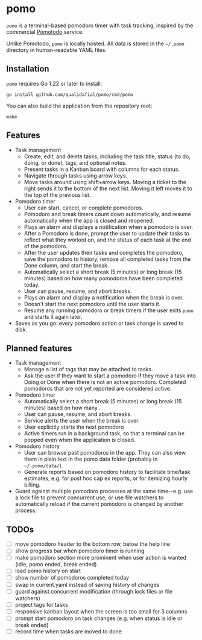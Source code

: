 # pomo

`pomo` is a terminal-based pomodoro timer with task tracking, inspired by the
commercial [Pomotodo](pomotodo.com) service.

Unlike Pomotodo, `pomo` is locally hosted. All data is stored in the `~/.pomo`
directory in human-readable YAML files.

## Installation

`pomo` requires Go 1.22 or later to install:

```shell
go install github.com/qualidafial/pomo/cmd/pomo
```

You can also build the application from the repository root:

```shell
make
```

## Features

* Task management
  * Create, edit, and delete tasks, including the task title, status (to do,
    doing, or done), tags, and optional notes.
  * Present tasks in a Kanban board with columns for each status.
  * Navigate through tasks using arrow keys.
  * Move tasks around using shift+arrow keys. Moving a ticket to the right sends
    it to the bottom of the next list. Moving it left moves it to the top of the
    previous list.
* Pomodoro timer
  * User can start, cancel, or complete pomodoros.
  * Pomodoro and break timers count down automatically, and resume automatically
    when the app is closed and reopened.
  * Plays an alarm and displays a notification when a pomodoro is over.
  * After a Pomodoro is done, prompt the user to update their tasks to reflect
    what they worked on, and the status of each task at the end of the pomodoro.
  * After the user updates their tasks and completes the pomodoro, save the
    pomodoro to history, remove all completed tasks from the Done column, and
    start the break.
  * Automatically select a short break (5 minutes) or long break (15 minutes)
    based on how many pomodoros have been completed today.
  * User can pause, resume, and abort breaks.
  * Plays an alarm and display a notification when the break is over.
  * Doesn't start the next pomodoro until the user starts it.
  * Resume any running pomodoro or break timers if the user exits `pomo` and
    starts it again later.
* Saves as you go: every pomodoro action or task change is saved to disk.

## Planned features

* Task management
  * Manage a list of tags that may be attached to tasks.
  * Ask the user if they want to start a pomodoro if they move a task into Doing
    or Done when there is not an active pomodoro. Completed pomodoros that are
    not yet reported are considered active.
* Pomodoro timer
  * Automatically select a short break (5 minutes) or long break (15 minutes)
    based on how many .
  * User can pause, resume, and abort breaks.
  * Service alerts the user when the break is over.
  * User explicitly starts the next pomodoro
  * Active timers run in a background task, so that a terminal can be popped
    even when the application is closed.
* Pomodoro history
  * User can browse past pomodoros in the app. They can also view them in plain
    text in the pomo data folder (probably in `~/.pomo/data/`).
  * Generate reports based on pomodoro history to facilitate time/task
    estimates, e.g. for post hoc cap ex reports, or for itemizing hourly
    billing.
* Guard against multiple pomodoro processes at the same time--e.g. use a lock
  file to prevent concurrent use, or use file watchers to automatically reload
  if the current pomodoro is changed by another process.

## TODOs

* [ ] move pomodoro header to the bottom row, below the help line
* [ ] show progress bar when pomodoro timer is running
* [ ] make pomodoro section more prominent when user action is wanted (idle, pomo ended, break ended)
* [ ] load pomo history on start
* [ ] show number of pomodoros completed today
* [ ] swap in current.yaml instead of saving history of changes
* [ ] guard against concurrent modification (through lock files or file watchers)
* [ ] project tags for tasks
* [ ] responsive kanban layout when the screen is too small for 3 columns
* [ ] prompt start pomodoro on task changes (e.g. when status is idle or break ended)
* [ ] record time when tasks are moved to done
